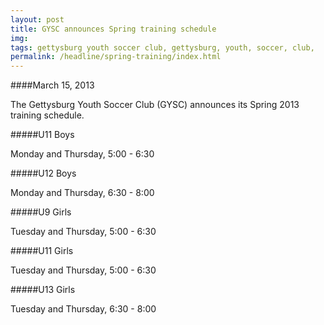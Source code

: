 ```yaml
---
layout: post
title: GYSC announces Spring training schedule
img: 
tags: gettysburg youth soccer club, gettysburg, youth, soccer, club,
permalink: /headline/spring-training/index.html
---
```

####March 15, 2013

The Gettysburg Youth Soccer Club (GYSC) announces its Spring 2013 training schedule.

#####U11 Boys

Monday and Thursday, 5:00 - 6:30

#####U12 Boys

Monday and Thursday, 6:30 - 8:00

#####U9 Girls

Tuesday and Thursday, 5:00 - 6:30

#####U11 Girls

Tuesday and Thursday, 5:00 - 6:30

#####U13 Girls

Tuesday and Thursday, 6:30 - 8:00

